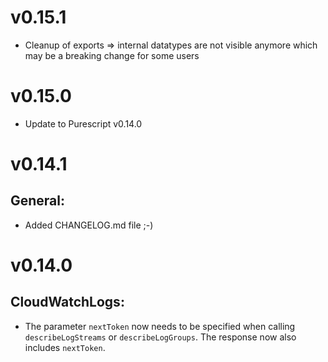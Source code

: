 # v0.15.1
- Cleanup of exports => internal datatypes are not visible anymore which may be a breaking change for some users

# v0.15.0
- Update to Purescript v0.14.0

# v0.14.1
## General:
- Added CHANGELOG.md file ;-)

# v0.14.0
## CloudWatchLogs:
- The parameter `nextToken` now needs to be specified when calling `describeLogStreams` or `describeLogGroups`. The response now also includes `nextToken`.
